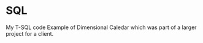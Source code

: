 # SQL
My T-SQL code
Example of Dimensional Caledar which was part of a larger project for a client.
